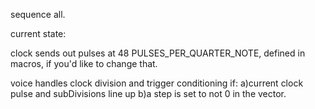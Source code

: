 sequence all.

current state:

clock sends out pulses at 48 PULSES_PER_QUARTER_NOTE, defined in macros, if you'd like to change that.

voice handles clock division and trigger conditioning if:
a)current clock pulse and subDivisions line up
b)a step is set to not 0 in the vector.
